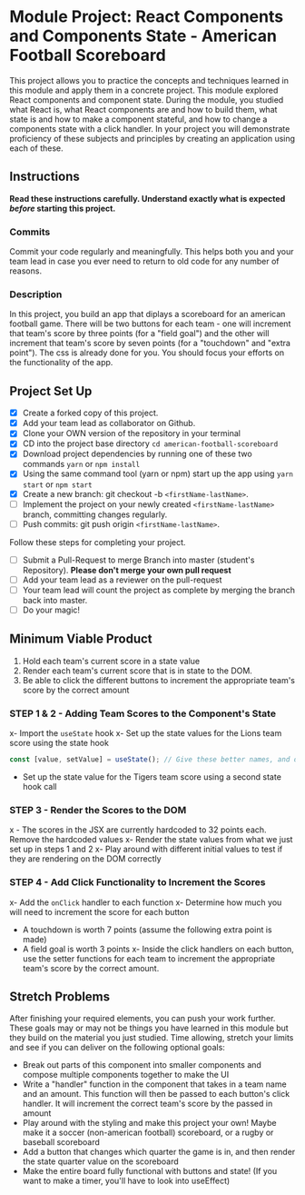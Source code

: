 # Module Project: React Components and Components State - American Football Scoreboard

This project allows you to practice the concepts and techniques learned in this module and apply them in a concrete project. This module explored React components and component state. During the module, you studied what React is, what React components are and how to build them, what state is and how to make a component stateful, and how to change a components state with a click handler. In your project you will demonstrate proficiency of these subjects and principles by creating an application using each of these.

## Instructions

**Read these instructions carefully. Understand exactly what is expected _before_ starting this project.**

### Commits

Commit your code regularly and meaningfully. This helps both you and your team lead in case you ever need to return to old code for any number of reasons.

### Description

In this project, you build an app that diplays a scoreboard for an american football game. There will be two buttons for each team - one will increment that team's score by three points (for a "field goal") and the other will increment that team's score by seven points (for a "touchdown" and "extra point"). The css is already done for you. You should focus your efforts on the functionality of the app.

## Project Set Up

- [x] Create a forked copy of this project.
- [x] Add your team lead as collaborator on Github.
- [x] Clone your OWN version of the repository in your terminal
- [x] CD into the project base directory `cd american-football-scoreboard`
- [x] Download project dependencies by running one of these two commands `yarn` or `npm install`
- [x] Using the same command tool (yarn or npm) start up the app using `yarn start` or `npm start`
- [x] Create a new branch: git checkout -b `<firstName-lastName>`.
- [ ] Implement the project on your newly created `<firstName-lastName>` branch, committing changes regularly.
- [ ] Push commits: git push origin `<firstName-lastName>`.

Follow these steps for completing your project.

- [ ] Submit a Pull-Request to merge <firstName-lastName> Branch into master (student's Repository). **Please don't merge your own pull request**
- [ ] Add your team lead as a reviewer on the pull-request
- [ ] Your team lead will count the project as complete by merging the branch back into master.
- [ ] Do your magic!

## Minimum Viable Product

1. Hold each team's current score in a state value
1. Render each team's current score that is in state to the DOM.
1. Be able to click the different buttons to increment the appropriate team's score by the correct amount

### STEP 1 & 2 - Adding Team Scores to the Component's State

x- Import the `useState` hook
x- Set up the state values for the Lions team score using the state hook

```js
const [value, setValue] = useState(); // Give these better names, and decide whether you want to pass an initial score into the state hook as the initialValue
```

- Set up the state value for the Tigers team score using a second state hook call

### STEP 3 - Render the Scores to the DOM

x - The scores in the JSX are currently hardcoded to 32 points each. Remove the hardcoded values
x- Render the state values from what we just set up in steps 1 and 2
x- Play around with different initial values to test if they are rendering on the DOM correctly

### STEP 4 - Add Click Functionality to Increment the Scores

x- Add the `onClick` handler to each function
x- Determine how much you will need to increment the score for each button
  - A touchdown is worth 7 points (assume the following extra point is made)
  - A field goal is worth 3 points
x- Inside the click handlers on each button, use the setter functions for each team to increment the appropriate team's score by the correct amount.

## Stretch Problems

After finishing your required elements, you can push your work further. These goals may or may not be things you have learned in this module but they build on the material you just studied. Time allowing, stretch your limits and see if you can deliver on the following optional goals:

- Break out parts of this component into smaller components and compose multiple components together to make the UI
- Write a "handler" function in the component that takes in a team name and an amount. This function will then be passed to each button's click handler. It will increment the correct team's score by the passed in amount
- Play around with the styling and make this project your own! Maybe make it a soccer (non-american football) scoreboard, or a rugby or baseball scoreboard
- Add a button that changes which quarter the game is in, and then render the state quarter value on the scoreboard
- Make the entire board fully functional with buttons and state! (If you want to make a timer, you'll have to look into useEffect)
